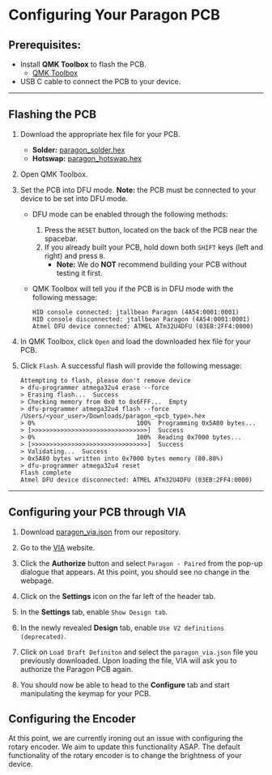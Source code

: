 # Configuring Your Paragon PCB

## Prerequisites:

- Install **QMK Toolbox** to flash the PCB.
    - [QMK Toolbox](https://github.com/qmk/qmk_toolbox/releases) 
- USB C cable to connect the PCB to your device.

---

## Flashing the PCB

1. Download the appropriate hex file for your PCB.
    - **Solder:** [paragon_solder.hex](paragon_solder.hex)
    - **Hotswap:** [paragon_hotswap.hex](paragon_hotswap.hex)

2. Open QMK Toolbox. 

3. Set the PCB into DFU mode. **Note:** the PCB must be connected to your device to be set into DFU mode.
    - DFU mode can be enabled through the following methods:
        1. Press the `RESET` button, located on the back of the PCB near the spacebar.
        2. If you already built your PCB, hold down both `SHIFT` keys (left and right) and press `B`. 
            - **Note:** We do **NOT** recommend building your PCB without testing it first. 
    - QMK Toolbox will tell you if the PCB is in DFU mode with the following message: 
    
        ```
        HID console connected: jtallbean Paragon (4A54:0001:0001)
        HID console disconnected: jtallbean Paragon (4A54:0001:0001)
        Atmel DFU device connected: ATMEL ATm32U4DFU (03EB:2FF4:0000)
        ```

4. In QMK Toolbox, click `Open` and load the downloaded hex file for your PCB. 

5. Click `Flash`. A successful flash will provide the following message:

    ```
    Attempting to flash, please don't remove device
    > dfu-programmer atmega32u4 erase --force
    > Erasing flash...  Success
    > Checking memory from 0x0 to 0x6FFF...  Empty
    > dfu-programmer atmega32u4 flash --force /Users/<your_user>/Downloads/paragon_<pcb_type>.hex
    > 0%                            100%  Programming 0x5A80 bytes...
    > [>>>>>>>>>>>>>>>>>>>>>>>>>>>>>>>>]  Success
    > 0%                            100%  Reading 0x7000 bytes...
    > [>>>>>>>>>>>>>>>>>>>>>>>>>>>>>>>>]  Success
    > Validating...  Success
    > 0x5A80 bytes written into 0x7000 bytes memory (80.80%)
    > dfu-programmer atmega32u4 reset
    Flash complete
    Atmel DFU device disconnected: ATMEL ATm32U4DFU (03EB:2FF4:0000)
    ```

---

## Configuring your PCB through VIA

1. Download [paragon_via.json](paragon_via.json) from our repository.

2. Go to the [VIA](https://usevia.app/) website.

3. Click the **Authorize** button and select `Paragon - Paired` from the pop-up dialogue that appears. At this point, you should see no change in the webpage.

4. Click on the **Settings** icon on the far left of the header tab.

5. In the **Settings** tab, enable `Show Design tab`.

6. In the newly revealed **Design** tab, enable `Use V2 definitions (deprecated)`.

7. Click on `Load Draft Definiton` and select the `paragon_via.json` file you previously downloaded. Upon loading the file, VIA will ask you to authorize the Paragon PCB again.

8. You should now be able to head to the **Configure** tab and start manipulating the keymap for your PCB.

## Configuring the Encoder

At this point, we are currently ironing out an issue with configuring the rotary encoder. We aim to update this functionality ASAP. The default functionality of the rotary encoder is to change the brightness of your device.

